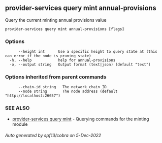 ## provider-services query mint annual-provisions

Query the current minting annual provisions value

```
provider-services query mint annual-provisions [flags]
```

### Options

```
      --height int      Use a specific height to query state at (this can error if the node is pruning state)
  -h, --help            help for annual-provisions
  -o, --output string   Output format (text|json) (default "text")
```

### Options inherited from parent commands

```
      --chain-id string   The network chain ID
      --node string       The node address (default "http://localhost:26657")
```

### SEE ALSO

* [provider-services query mint](provider-services_query_mint.md)	 - Querying commands for the minting module

###### Auto generated by spf13/cobra on 5-Dec-2022
